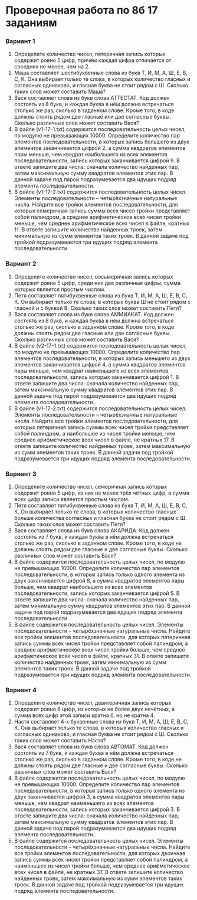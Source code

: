 # Проверочная работа по 8б 17 заданиям

### Вариант 1
1.	Определите количество чисел, пятеричная запись которых содержит ровно 5 цифр, причём каждая цифра отличается от соседних не менее, чем на 2.
2.	Маша составляет шестибуквенные слова из букв Т, И, М, А, Ш, Е, В, С, К. Она выбирает только те слова, в которых количество гласных и согласных одинаково, и гласная буква не стоит рядом с Ш. Сколько таких слов может составить Маша?
3.	Вася составляет слова из букв слова АТТЕСТАТ. Код должен состоять из 8 букв, и каждая буква в нём должна встречаться столько же раз, сколько в заданном слове. Кроме того, в коде должны стоять рядом две гласные или две согласные буквы. Сколько различных слов может составить Вася?
4.	В файле (v1-17-1.txt) содержится последовательность целых чисел, по модулю не превышающих 10000. Определите количество пар элементов последовательности, в которых запись большего из двух элементов заканчивается цифрой 2, а сумма квадратов элементов пары меньше, чем квадрат наибольшего из всех элементов последовательности, запись которых заканчивается цифрой 9. В ответе запишите два числа: сначала количество найденных пар, затем максимальную сумму квадратов элементов этих пар. В данной задаче под парой подразумевается два идущих подряд элемента последовательности.
5.	В файле (v1-17-2.txt) содержится последовательность целых чисел. Элементы последовательности – четырёхзначные натуральные числа. Найдите все тройки элементов последовательности, для которых семеричная запись суммы всех чисел тройки представляет собой палиндром, а среднее арифметическое всех чисел тройки меньше, чем среднее арифметическое всех чисел в файле, кратных 11. В ответе запишите количество найденных троек, затем минимальную из сумм элементов таких троек. В данной задаче под тройкой подразумевается три идущих подряд элемента последовательности.

### Вариант 2
1.	Определите количество чисел, восьмеричная запись которых содержит ровно 5 цифр, среди них две различные цифры, сумма которых является простым числом.
2.	Петя составляет пятибуквенные слова из букв Т, И, М, А, Ш, Е, В, С, К. Он выбирает только те слова, в которых буква Ш не стоит рядом с гласной и с буквой В. Сколько таких слов может составить Петя?
3.	Вася составляет слова из букв слова АММИАКАТ. Код должен состоять из 8 букв, и каждая буква в нём должна встречаться столько же раз, сколько в заданном слове. Кроме того, в коде должны стоять рядом две гласные или две согласные буквы. Сколько различных слов может составить Вася?
4.	В файле (v2-17-1.txt) содержится последовательность целых чисел, по модулю не превышающих 10000. Определите количество пар элементов последовательности, в которых запись меньшего из двух элементов заканчивается цифрой 4, а сумма квадратов элементов пары меньше, чем квадрат наименьшего из всех элементов последовательности, запись которых заканчивается цифрой 1. В ответе запишите два числа: сначала количество найденных пар, затем максимальную сумму квадратов элементов этих пар. В данной задаче под парой подразумевается два идущих подряд элемента последовательности.
5.	В файле (v1-17-2.txt) содержится последовательность целых чисел. Элементы последовательности – четырёхзначные натуральные числа. Найдите все тройки элементов последовательности, для которых пятеричная запись суммы всех чисел тройки представляет собой палиндром, а наибольшее из чисел тройки меньше, чем среднее арифметическое всех чисел в файле, не кратных 17. В ответе запишите количество найденных троек, затем максимальную из сумм элементов таких троек. В данной задаче под тройкой подразумевается три идущих подряд элемента последовательности.

### Вариант 3
1.	Определите количество чисел, семеричная запись которых содержит ровно 5 цифр, из них не менее трёх чётных цифр, а сумма всех цифр записи является простым числом.
2.	Петя составляет пятибуквенные слова из букв Т, И, М, А, Ш, Е, В, С, К. Он выбирает только те слова, в которых количество гласных больше количества согласных и гласная буква не стоит рядом с Ш. Сколько таких слов может составить Петя?
3.	Вася составляет слова из букв слова АКАРИДА. Код должен состоять из 7 букв, и каждая буква в нём должна встречаться столько же раз, сколько в заданном слове. Кроме того, в коде не должны стоять рядом две гласные и две согласные буквы. Сколько различных слов может составить Вася?
4.	В файле содержится последовательность целых чисел, по модулю не превышающих 10000. Определите количество пар элементов последовательности, в которых запись только одного элемента из двух заканчивается цифрой 8, а сумма квадратов элементов пары больше, чем квадрат наибольшего из всех элементов последовательности, запись которых заканчивается цифрой 5. В ответе запишите два числа: сначала количество найденных пар, затем минимальную сумму квадратов элементов этих пар. В данной задаче под парой подразумевается два идущих подряд элемента последовательности.
5.	В файле содержится последовательность целых чисел. Элементы последовательности – четырёхзначные натуральные числа. Найдите все тройки элементов последовательности, для которых пятеричная запись суммы всех чисел тройки представляет собой палиндром, а среднее арифметическое всех чисел тройки больше, чем среднее арифметическое всех чисел в файле, кратных 31. В ответе запишите количество найденных троек, затем минимальную из сумм элементов таких троек. В данной задаче под тройкой подразумевается три идущих подряд элемента последовательности.

### Вариант 4
1.	Определите количество чисел, девятеричная запись которых содержит ровно 6 цифр, из которых не более двух нечётных, а сумма всех цифр этой записи кратна 6, но не кратна 4.
2.	Настя составляет 4-х буквенные слова из букв Т, И, М, А, Ш, Е, В, С, К. Она выбирает только те слова, в которых количество гласных и согласных одинаково, и гласная буква не стоит рядом с Ш. Сколько таких слов может составить Настя?
3.	Вася составляет слова из букв слова АВТОМАТ. Код должен состоять из 7 букв, и каждая буква в нём должна встречаться столько же раз, сколько в заданном слове. Кроме того, в коде не должны стоять рядом две гласные и две согласные буквы. Сколько различных слов может составить Вася?
4.	В файле содержится последовательность целых чисел, по модулю не превышающих 10000. Определите количество пар элементов последовательности, в которых запись только одного элемента из двух заканчивается цифрой 3, а сумма квадратов элементов пары меньше, чем квадрат наименьшего из всех элементов последовательности, запись которых заканчивается цифрой 3. В ответе запишите два числа: сначала количество найденных пар, затем максимальную сумму квадратов элементов этих пар. В данной задаче под парой подразумевается два идущих подряд элемента последовательности.
5.	В файле содержится последовательность целых чисел. Элементы последовательности – четырёхзначные натуральные числа. Найдите все тройки элементов последовательности, для которых двоичная запись суммы всех чисел тройки представляет собой палиндром, а наименьшее из чисел тройки больше, чем среднее арифметическое всех чисел в файле, не кратных 37. В ответе запишите количество найденных троек, затем максимальную из сумм элементов таких троек. В данной задаче под тройкой подразумевается три идущих подряд элемента последовательности.
